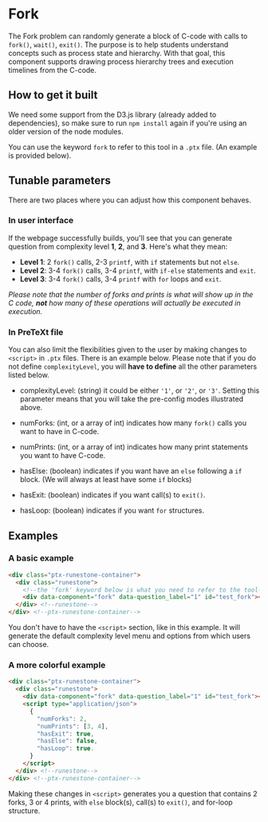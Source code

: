 # Fork

The Fork problem can randomly generate a block of C-code with calls to `fork()`, `wait()`, `exit()`. The purpose is to help students understand concepts such as process state and hierarchy. With that goal, this component supports drawing process hierarchy trees and execution timelines from the C-code.

## How to get it built

We need some support from the D3.js library (already added to dependencies), so make sure to run `npm install` again if you're using an older version of the node modules.

You can use the keyword `fork` to refer to this tool in a `.ptx` file. (An example is provided below).

## Tunable parameters

There are two places where you can adjust how this component behaves. 

### In user interface

If the webpage successfully builds, you'll see that you can generate question from complexity level **1**, **2**, and **3**. Here's what they mean:

- **Level 1**: 2 `fork()` calls, 2-3 `printf`, with `if` statements but not `else`.
- **Level 2**: 3-4 `fork()` calls, 3-4 `printf`, with `if-else` statements and `exit`.
- **Level 3**: 3-4 `fork()` calls, 3-4 `printf` with `for` loops and `exit`.

*Please note that the number of forks and prints is what will show up in the C code, **not** how many of these operations will actually be executed in execution.*

### In PreTeXt file

You can also limit the flexibilities given to the user by making changes to `<script>` in `.ptx` files. There is an example below.
Please note that if you do not define `complexityLevel`, you will **have to define** all the other parameters listed below.

- complexityLevel: (string) it could be either `'1'`, or `'2'`, or `'3'`. Setting this parameter means that you will take the pre-config modes illustrated above. 

- numForks: (int, or a array of int) indicates how many `fork()` calls you want to have in C-code. 
- numPrints: (int, or a array of int) indicates how many print statements you want to have C-code.
- hasElse: (boolean) indicates if you want have an `else` following a `if` block. (We will always at least have some `if` blocks)
- hasExit: (boolean) indicates if you want call(s) to `exit()`.
- hasLoop: (boolean) indicates if you want `for` structures.

## Examples

### A basic example

```html
<div class="ptx-runestone-container">
  <div class="runestone">
    <!--the 'fork' keyword below is what you need to refer to the tool-->
    <div data-component="fork" data-question_label="1" id="test_fork"></div>
  </div> <!--runestone-->
</div> <!--ptx-runestone-container-->
```

You don't have to have the `<script>` section, like in this example. It will generate the default complexity level menu and options from which users can choose.

### A more colorful example

```html
<div class="ptx-runestone-container">
  <div class="runestone">
    <div data-component="fork" data-question_label="1" id="test_fork"></div>
    <script type="application/json">
      {
        "numForks": 2,
        "numPrints": [3, 4], 
        "hasExit": true,
        "hasElse": false,
        "hasLoop": true.
      }
    </script>
  </div> <!--runestone-->
</div> <!--ptx-runestone-container-->
```

Making these changes in `<script>` generates you a question that contains 2 forks, 3 or 4 prints, with `else` block(s), call(s) to `exit()`, and for-loop structure.
